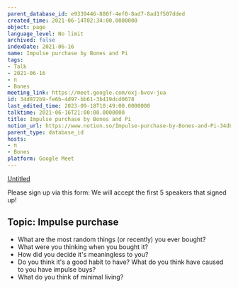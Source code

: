 ```yaml
---
parent_database_id: e9339446-880f-4ef0-8ad7-8ad1f507dded
created_time: 2021-06-14T02:34:00.0000000
object: page
language_level: No limit
archived: false
indexDate: 2021-06-16
name: Impulse purchase by Bones and Pi
tags:
- Talk
- 2021-06-16
- π
- Bones
meeting_link: https://meet.google.com/oxj-bvov-jua
id: 34d872b9-fe6b-4d97-bb61-3b419dcd0678
last_edited_time: 2023-09-18T10:49:00.0000000
talktime: 2021-06-16T21:00:00.0000000
title: Impulse purchase by Bones and Pi
notion_url: https://www.notion.so/Impulse-purchase-by-Bones-and-Pi-34d872b9fe6b4d97bb613b419dcd0678
parent_type: database_id
hosts:
- π
- Bones
platform: Google Meet
---
```


[Untitled](https://www.notion.so/cd877e06ad7149f69157f2c71bad5cca)   

Please sign up via this form:
We will accept the first  5 speakers  that signed up! 


## Topic: Impulse purchase

   - What are the most random things (or recently) you ever bought?
   - What were you thinking when you bought it?
   - How did you decide it's meaningless to you?
   - Do you think it's a good habit to have? What do you think have caused to you have impulse buys?
   - What do you think of minimal living?




